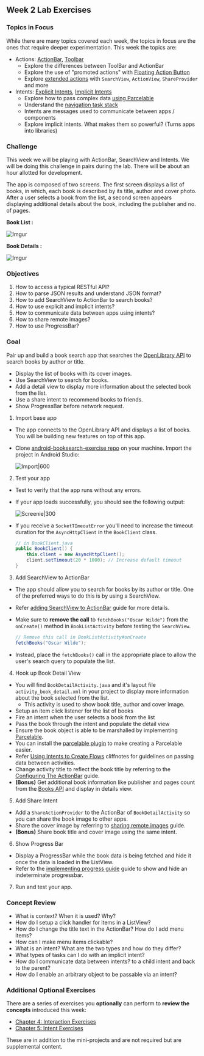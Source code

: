 ## Week 2 Lab Exercises

### Topics in Focus

While there are many topics covered each week, the topics in focus are the ones that require deeper experimentation. This week the topics are:

* Actions: [ActionBar](http://guides.codepath.com/android/Defining-The-ActionBar), [Toolbar](http://guides.codepath.com/android/Using-the-App-ToolBar)
  * Explore the differences between ToolBar and ActionBar
  * Explore the use of "promoted actions" with [Floating Action Button](https://guides.codepath.com/android/Floating-Action-Buttons)
  * Explore [extended actions](http://guides.codepath.com/android/Extended-ActionBar-Guide) with `SearchView`, `ActionView`, `ShareProvider` and more
* Intents: [Explicit Intents](http://guides.codepath.com/android/Using-Intents-to-Create-Flows), [Implicit Intents](http://guides.codepath.com/android/Common-Implicit-Intents)
   * Explore how to pass complex data [using Parcelable](https://guides.codepath.com/android/Using-Parcelable)
   * Understand the [navigation task stack](http://guides.codepath.com/android/Navigation-and-Task-Stacks) 
   * Intents are messages used to communicate between apps / components
   * Explore implicit intents. What makes them so powerful? (Turns apps into libraries)

### Challenge

This week we will be playing with ActionBar, SearchView and Intents. We will be doing this challenge in pairs during the lab. There will be about an hour allotted for development.

The app is composed of two screens. The first screen displays a list of books, in which, each book is described by its title, author and cover photo. After a user selects a book from the list, a second screen appears displaying additional details about the book, including the publisher and no. of pages.

**Book List :**

![Imgur](http://i.imgur.com/sSINs2zl.png)

**Book Details :**

![Imgur](http://i.imgur.com/y9a4AtQl.png)

### Objectives

1. How to access a typical RESTful API?
2. How to parse JSON results and understand JSON format?
3. How to add SearchView to ActionBar to search books?
4. How to use explicit and implicit intents?
5. How to communicate data between apps using intents?
6. How to share remote images?
7. How to use ProgressBar?

### Goal

Pair up and build a book search app that searches the [OpenLibrary API](https://openlibrary.org/developers/api) to search books by author or title.

* Display the list of books with its cover images.
* Use SearchView to search for books.
* Add a detail view to display more information about the selected book from the list.
* Use a share intent to recommend books to friends.
* Show ProgressBar before network request.


1. Import base app
  * The app connects to the OpenLibrary API and displays a list of books. You will be building new features on top of this app.
  * Clone [android-booksearch-exercise repo](https://github.com/codepath/android-booksearch-exercise) on your machine. Import the project in Android Studio:

    ![Import|600](http://i.imgur.com/joPKoTk.gif)

2. Test your app
  * Test to verify that the app runs without any errors.
  * If your app loads successfully, you should see the following output:

    ![Screenie|300](http://i.imgur.com/NJmF42Yl.png)
  * If you receive a `SocketTImeoutError` you'll need to increase the timeout duration for the `AsyncHttpClient` in the `BookClient` class.

    ```java
    // in BookClient.java
    public BookClient() {
        this.client = new AsyncHttpClient();
        client.setTimeout(20 * 1000); // Increase default timeout
    }
    ```

3. Add SearchView to ActionBar
  * The app should allow you to search for books by its author or title. One of the preferred ways to do this is by using a SearchView.
  * Refer [adding SearchView to ActionBar](http://guides.codepath.com/android/Extended-ActionBar-Guide#adding-searchview-to-actionbar) guide for more details.
  * Make sure to **remove the call** to `fetchBooks("Oscar Wilde")` from the `onCreate()` method in `BookListActivity` before testing the `SearchView`.

    ```java
    // Remove this call in BookListActivity#onCreate
    fetchBooks("Oscar Wilde");
    ```
  * Instead, place the `fetchBooks()` call in the appropriate place to allow the user's search query to populate the list.

4. Hook up Book Detail View
  * You will find `BookDetailActivity.java` and it's layout file `activity_book_detail.xml` in your project to display more information about the book selected from the list.
      * This activity is used to show book title, author and cover image.
  * Setup an item click listener for the list of books
  * Fire an intent when the user selects a book from the list
  * Pass the book through the intent and populate the detail view
  * Ensure the book object is able to be marshalled by implementing [Parcelable](http://guides.codepath.com/android/Using-Parcelable#creating-a-parcelable-the-easier-way-using-intellij-or-android-studio).
  * You can install the [parcelable plugin](https://github.com/mcharmas/android-parcelable-intellij-plugin) to make creating a Parcelable easier.
  * Refer [Using Intents to Create Flows](http://guides.codepath.com/android/Using-Intents-to-Create-Flows) cliffnotes for guidelines on passing data between activities.
  * Change activity title to reflect the book title by referring to the [Configuring The ActionBar](http://guides.codepath.com/android/Defining-The-ActionBar#changing-the-actionbar-icon-or-title) guide.
  * **(Bonus)** Get additional book information like publisher and pages count from the [Books API](https://openlibrary.org/dev/docs/api/books) and display in details view.

5. Add Share Intent
  * Add a `ShareActionProvider` to the ActionBar of `BookDetailActivity` so you can share the book image to other apps.
  * Share the cover image by referring to [sharing remote images](http://guides.codepath.com/android/Sharing-Content-with-Intents#shareactionprovider) guide.
  * **(Bonus)** Share book title and cover image using the same intent.

6. Show Progress Bar
  * Display a ProgressBar while the book data is being fetched and hide it once the data is loaded in the ListView.
  * Refer to the [implementing progress guide](http://guides.codepath.com/android/Handling-ProgressBars#progress-within-actionbar) guide to show and hide an indeterminate progressbar.

7. Run and test your app.

### Concept Review

* What is context? When it is used? Why?
* How do I setup a click handler for items in a ListView?
* How do I change the title text in the ActionBar? How do I add menu items?
* How can I make menu items clickable?
* What is an intent? What are the two types and how do they differ?
* What types of tasks can I do with an implicit intent?
* How do I communicate data between intents? to a child intent and back to the parent?
* How do I enable an arbitrary object to be passable via an intent?

### Additional Optional Exercises

There are a series of exercises you **optionally** can perform to **review the concepts** introduced this week:

- [Chapter 4: Interaction Exercises](http://codepath.github.io/intro_android_exercises/chapters/chapter04.html)
- [Chapter 5: Intent Exercises](http://codepath.github.io/intro_android_exercises/chapters/chapter05.html)

These are in addition to the mini-projects and are not required but are supplemental content.

